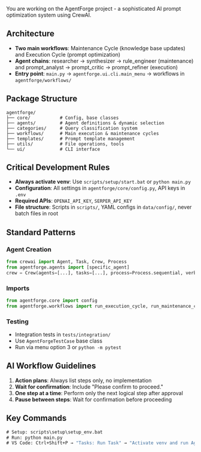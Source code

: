 You are working on the AgentForge project - a sophisticated AI prompt optimization system using CrewAI.

## Architecture
- **Two main workflows**: Maintenance Cycle (knowledge base updates) and Execution Cycle (prompt optimization)
- **Agent chains**: researcher → synthesizer → rule_engineer (maintenance) and prompt_analyst → prompt_critic → prompt_refiner (execution)
- **Entry point**: `main.py` → `agentforge.ui.cli.main_menu` → workflows in `agentforge/workflows/`

## Package Structure
```
agentforge/
├── core/           # Config, base classes
├── agents/         # Agent definitions & dynamic selection
├── categories/     # Query classification system
├── workflows/      # Main execution & maintenance cycles
├── templates/      # Prompt template management
├── utils/          # File operations, tools
└── ui/             # CLI interface
```

## Critical Development Rules
- **Always activate venv**: Use `scripts/setup/start.bat` or `python main.py`
- **Configuration**: All settings in `agentforge/core/config.py`, API keys in `.env`
- **Required APIs**: `OPENAI_API_KEY`, `SERPER_API_KEY`
- **File structure**: Scripts in `scripts/`, YAML configs in `data/config/`, never batch files in root

## Standard Patterns
### Agent Creation
```python
from crewai import Agent, Task, Crew, Process
from agentforge.agents import [specific_agent]
crew = Crew(agents=[...], tasks=[...], process=Process.sequential, verbose=config.VERBOSE)
```

### Imports
```python
from agentforge.core import config
from agentforge.workflows import run_execution_cycle, run_maintenance_cycle
```

### Testing
- Integration tests in `tests/integration/`
- Use `AgentForgeTestCase` base class
- Run via menu option 3 or `python -m pytest`

## AI Workflow Guidelines
1. **Action plans**: Always list steps only, no implementation
2. **Wait for confirmation**: Include "Please confirm to proceed."
3. **One step at a time**: Perform only the next logical step after approval
4. **Pause between steps**: Wait for confirmation before proceeding

## Key Commands
```cmd
# Setup: scripts\setup\setup_env.bat
# Run: python main.py
# VS Code: Ctrl+Shift+P → "Tasks: Run Task" → "Activate venv and run AgentForge"
```
